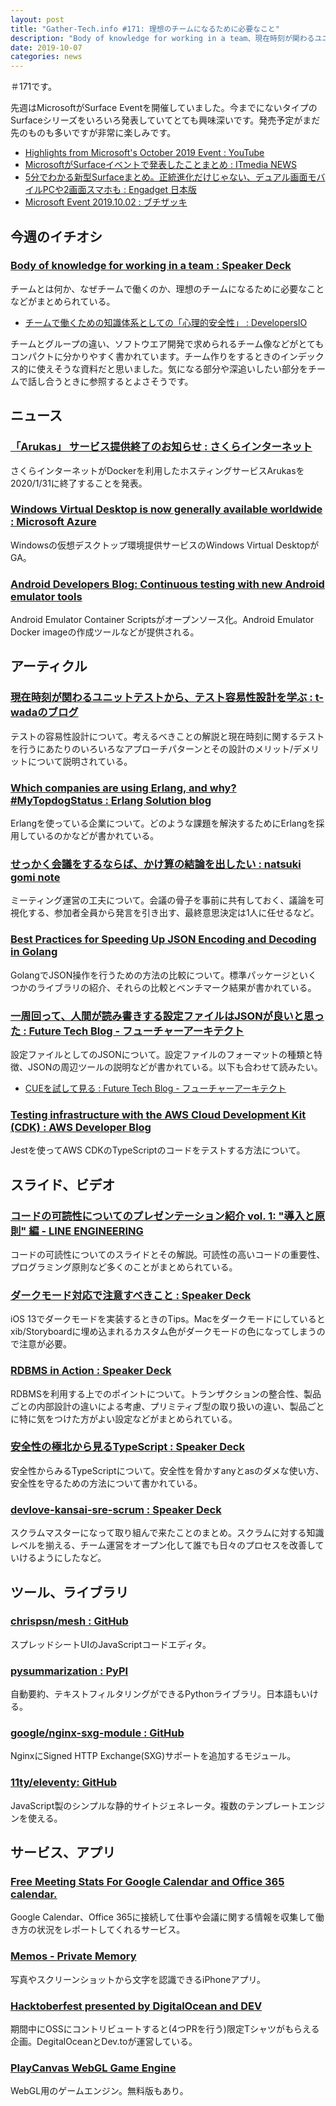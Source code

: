 ```yaml
---
layout: post
title: "Gather-Tech.info #171: 理想のチームになるために必要なこと"
description: "Body of knowledge for working in a team、現在時刻が関わるユニットテストから、テスト容易性設計を学ぶ など"
date: 2019-10-07
categories: news
---
```


＃171です。

先週はMicrosoftがSurface Eventを開催していました。今までにないタイプのSurfaceシリーズをいろいろ発表していてとても興味深いです。発売予定がまだ先のものも多いですが非常に楽しみです。

- [Highlights from Microsoft's October 2019 Event : YouTube](https://www.youtube.com/watch?v=_xAv55RLnCc)
- [MicrosoftがSurfaceイベントで発表したことまとめ : ITmedia NEWS](https://www.itmedia.co.jp/news/articles/1910/03/news047.html)
- [5分でわかる新型Surfaceまとめ。正統進化だけじゃない、デュアル画面モバイルPCや2画面スマホも : Engadget 日本版](https://japanese.engadget.com/2019/10/02/5-surface-pc-2/)
- [Microsoft Event 2019.10.02 : ブチザッキ](https://blog.azure.moe/2019/10/03/microsoft-event-2019-10-02/)

## 今週のイチオシ

### [Body of knowledge for working in a team : Speaker Deck](https://speakerdeck.com/kwappa/body-of-knowledge-for-working-in-a-team)

チームとは何か、なぜチームで働くのか、理想のチームになるために必要なことなどがまとめられている。

- [チームで働くための知識体系としての「心理的安全性」 : DevelopersIO](https://dev.classmethod.jp/etc/body-of-knowledge-for-working-in-a-team/)

チームとグループの違い、ソフトウエア開発で求められるチーム像などがとてもコンパクトに分かりやすく書かれています。チーム作りをするときのインデックス的に使えそうな資料だと思いました。気になる部分や深追いしたい部分をチームで話し合うときに参照するとよさそうです。

## ニュース

### [「Arukas」 サービス提供終了のお知らせ : さくらインターネット](https://www.sakura.ad.jp/information/announcements/2019/09/30/1968201223/)

さくらインターネットがDockerを利用したホスティングサービスArukasを2020/1/31に終了することを発表。

### [Windows Virtual Desktop is now generally available worldwide : Microsoft Azure](https://azure.microsoft.com/ja-jp/blog/windows-virtual-desktop-is-now-generally-available-worldwide/)

Windowsの仮想デスクトップ環境提供サービスのWindows Virtual DesktopがGA。

### [Android Developers Blog: Continuous testing with new Android emulator tools](https://android-developers.googleblog.com/2019/10/continuous-testing-with-new-android.html)

Android Emulator Container Scriptsがオープンソース化。Android Emulator Docker imageの作成ツールなどが提供される。

## アーティクル

### [現在時刻が関わるユニットテストから、テスト容易性設計を学ぶ : t-wadaのブログ](https://t-wada.hatenablog.jp/entry/design-for-testability)

テストの容易性設計について。考えるべきことの解説と現在時刻に関するテストを行うにあたりのいろいろなアプローチパターンとその設計のメリット/デメリットについて説明されている。

### [Which companies are using Erlang, and why? #MyTopdogStatus : Erlang Solution blog](https://www.erlang-solutions.com/blog/which-companies-are-using-erlang-and-why-mytopdogstatus.html)

Erlangを使っている企業について。どのような課題を解決するためにErlangを採用しているのかなどが書かれている。

### [せっかく会議をするならば、かけ算の結論を出したい : natsuki gomi note](https://note.mu/gomibaco/n/nea2411b9e0b0)

ミーティング運営の工夫について。会議の骨子を事前に共有しておく、議論を可視化する、参加者全員から発言を引き出す、最終意思決定は1人に任せるなど。

### [Best Practices for Speeding Up JSON Encoding and Decoding in Golang](https://yalantis.com/blog/speed-up-json-encoding-decoding/)

GolangでJSON操作を行うための方法の比較について。標準パッケージといくつかのライブラリの紹介、それらの比較とベンチマーク結果が書かれている。

### [一周回って、人間が読み書きする設定ファイルはJSONが良いと思った : Future Tech Blog - フューチャーアーキテクト](https://future-architect.github.io/articles/20191001/)

設定ファイルとしてのJSONについて。設定ファイルのフォーマットの種類と特徴、JSONの周辺ツールの説明などが書かれている。以下も合わせて読みたい。

- [CUEを試して見る : Future Tech Blog - フューチャーアーキテクト](https://future-architect.github.io/articles/20191002/)

### [Testing infrastructure with the AWS Cloud Development Kit (CDK) : AWS Developer Blog](https://aws.amazon.com/jp/blogs/developer/testing-infrastructure-with-the-aws-cloud-development-kit-cdk/)

Jestを使ってAWS CDKのTypeScriptのコードをテストする方法について。

## スライド、ビデオ

### [コードの可読性についてのプレゼンテーション紹介 vol. 1: "導入と原則" 編 - LINE ENGINEERING](https://engineering.linecorp.com/ja/blog/code-readability-vol1/)

コードの可読性についてのスライドとその解説。可読性の高いコードの重要性、プログラミング原則など多くのことがまとめられている。

### [ダークモード対応で注意すべきこと : Speaker Deck](https://speakerdeck.com/tattn/dakumododui-ying-dezhu-yi-subekikoto)

iOS 13でダークモードを実装するときのTips。Macをダークモードにしているとxib/Storyboardに埋め込まれるカスタム色がダークモードの色になってしまうので注意が必要。

### [RDBMS in Action : Speaker Deck](https://speakerdeck.com/saiya_moebius/rdbms-in-action)

RDBMSを利用する上でのポイントについて。トランザクションの整合性、製品ごとの内部設計の違いによる考慮、プリミティブ型の取り扱いの違い、製品ごとに特に気をつけた方がよい設定などがまとめられている。

### [安全性の極北から見るTypeScript : Speaker Deck](https://speakerdeck.com/uhyo/an-quan-xing-falseji-bei-karajian-rutypescript)

安全性からみるTypeScriptについて。安全性を脅かすanyとasのダメな使い方、安全性を守るための方法について書かれている。

### [devlove-kansai-sre-scrum : Speaker Deck](https://speakerdeck.com/hokkai7go/devlove-kansai-sre-scrum)

スクラムマスターになって取り組んで来たことのまとめ。スクラムに対する知識レベルを揃える、チーム運営をオープン化して誰でも日々のプロセスを改善していけるようにしたなど。

## ツール、ライブラリ

### [chrispsn/mesh : GitHub](https://github.com/chrispsn/mesh)

スプレッドシートUIのJavaScriptコードエディタ。

### [pysummarization : PyPI](https://pypi.org/project/pysummarization/)

自動要約、テキストフィルタリングができるPythonライブラリ。日本語もいける。

### [google/nginx-sxg-module : GitHub](https://github.com/google/nginx-sxg-module)

NginxにSigned HTTP Exchange(SXG)サポートを追加するモジュール。

### [11ty/eleventy: GitHub](https://github.com/11ty/eleventy/)

JavaScript製のシンプルな静的サイトジェネレータ。複数のテンプレートエンジンを使える。

## サービス、アプリ

### [Free Meeting Stats For Google Calendar and Office 365 calendar.](https://shepherd.com/free-meeting-stats/)

Google Calendar、Office 365に接続して仕事や会議に関する情報を収集して働き方の状況をレポートしてくれるサービス。

### [Memos - Private Memory](https://memos.org/hn)

写真やスクリーンショットから文字を認識できるiPhoneアプリ。

### [Hacktoberfest presented by DigitalOcean and DEV](https://hacktoberfest.digitalocean.com/)

期間中にOSSにコントリビュートすると(4つPRを行う)限定Tシャツがもらえる企画。DegitalOceanとDev.toが運営している。

### [PlayCanvas WebGL Game Engine](https://playcanvas.com/)

WebGL用のゲームエンジン。無料版もあり。
